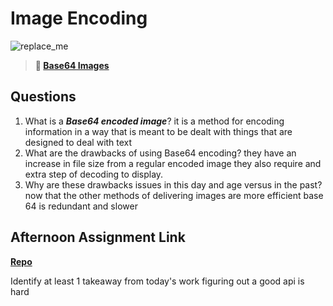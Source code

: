 # Image Encoding

![replace_me](https://codeworks.blob.core.windows.net/public/assets/img/illustrations/placeholder.svg)



> **📖 [Base64 Images](https://codeworksacademy.com/fs-student-guide/resources/wk8-9/06-Base64)**

## Questions

1. What is a ***Base64 encoded image***?
it is a method for encoding information in a way that is meant to be dealt with things that are designed to deal with text 
2. What are the drawbacks of using Base64 encoding?
they have an increase in file size from a regular encoded image they also require and extra step of decoding to display.
3. Why are these drawbacks issues in this day and age versus in the past?
now that the other methods of delivering images are more efficient base 64 is redundant and slower
## Afternoon Assignment Link

**[Repo](https://github.com/zroes/grocery-run)**

Identify at least 1 takeaway from today's work
figuring out a good api is hard